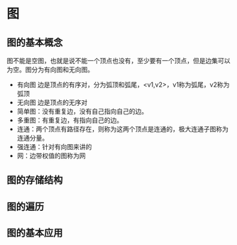 # 图
## 图的基本概念
图不能是空图，也就是说不能一个顶点也没有，至少要有一个顶点，但是边集可以为空。图分为有向图和无向图。
* 有向图
边是顶点的有序对，分为弧顶和弧尾，<v1,v2>，v1称为弧尾，v2称为弧顶
* 无向图
边是顶点的无序对
* 简单图：没有重复边，没有自己指向自己的边。
* 多重图：有重复边，有指向自己的边。
* 连通：两个顶点有路径存在，则称为这两个顶点是连通的，极大连通子图称为连通分量。
* 强连通：针对有向图来讲的
* 网：边带权值的图称为网

## 图的存储结构
## 图的遍历
## 图的基本应用
